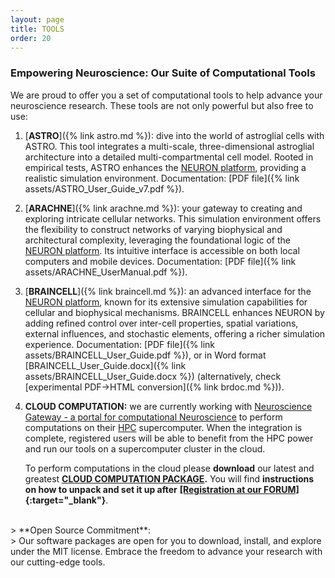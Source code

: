 ```yaml
---
layout: page
title: TOOLS
order: 20
---
```


### Empowering Neuroscience: Our Suite of Computational Tools

We are proud to offer you a set of computational tools to help advance your neuroscience research. These tools are not only powerful but also free to use:

1. [**ASTRO**]({% link astro.md %}): dive into the world of astroglial cells with ASTRO. This tool integrates a multi-scale, three-dimensional astroglial architecture into a detailed multi-compartmental cell model. Rooted in empirical tests, ASTRO enhances the [NEURON platform](https://www.neuron.yale.edu/neuron/), providing a realistic simulation environment.
   Documentation:
   [PDF file]({% link assets/ASTRO_User_Guide_v7.pdf %}).<br>
<!-- 📄 Featured Publication: [_Disentangling astroglial physiology with a realistic cell model in silico._](https://www.nature.com/articles/s41467-018-05896-w)
   <br>Savtchenko LP, Bard L, Jensen TP, Reynolds JP, Kraev I, Medvedev N, Stewart MG, Henneberger C, Rusakov DA.<br>
   *Nat Commun. 2018 Sep 3;9(1):3554. doi: 10.1038/s41467-018-05896-w.* -->

2. [**ARACHNE**]({% link arachne.md %}): your gateway to creating and exploring intricate cellular networks. This simulation environment offers the flexibility to construct networks of varying biophysical and architectural complexity, leveraging the foundational logic of the [NEURON platform](https://www.neuron.yale.edu/neuron/). Its intuitive interface is accessible on both local computers and mobile devices.
   Documentation:
   [PDF file]({% link assets/ARACHNE_UserManual.pdf %}).<br>
<!-- 📄 Featured Publication: [_ARACHNE: A neural-neuroglial network builder with remotely controlled parallel computing._](https://pubmed.ncbi.nlm.nih.gov/28362877/)
   <br>Aleksin SG, Zheng K, Rusakov DA, Savtchenko LP.<br>
   *PLoS Comput Biol. 2017 Mar 31;13(3):e1005467. doi: 10.1371/journal.pcbi.1005467.* -->

3. [**BRAINCELL**]({% link braincell.md %}): an advanced interface for the [NEURON platform](https://www.neuron.yale.edu/neuron/), known for its extensive simulation capabilities for cellular and biophysical mechanisms. BRAINCELL enhances NEURON by adding refined control over inter-cell properties, spatial variations, external influences, and stochastic elements, offering a richer simulation experience.
   Documentation:
   [PDF file]({% link assets/BRAINCELL_User_Guide.pdf %}), or in Word format
   [BRAINCELL_User_Guide.docx]({% link assets/BRAINCELL_User_Guide.docx %})
   (alternatively, check [experimental PDF->HTML conversion]({% link brdoc.md %})).

4. **CLOUD COMPUTATION:** we are currently working with
   [Neuroscience Gateway - a portal for computational Neuroscience](https://www.nsgportal.org/overview.html)
   to perform computations on their [HPC](https://en.wikipedia.org/wiki/High-performance_computing) 
   supercomputer. When the integration is complete, registered users will be able to benefit from 
   the HPC power and run our tools on a supercomputer cluster in the cloud.

   To perform computations in the cloud please **download** our latest and greatest 
   **[CLOUD COMPUTATION PACKAGE](/assets/cloudpackage-v1.zip).** You will find
   **instructions on how to unpack and set it up after**
   **[[Registration at our FORUM]](https://forum.neuroalgebra.net/ucp.php?mode=register){:target="_blank"}**.

<br>
> **Open Source Commitment**:<br>
> Our software packages are open for you to download, install, and explore under the MIT license. Embrace the freedom to advance your research with our cutting-edge tools.

